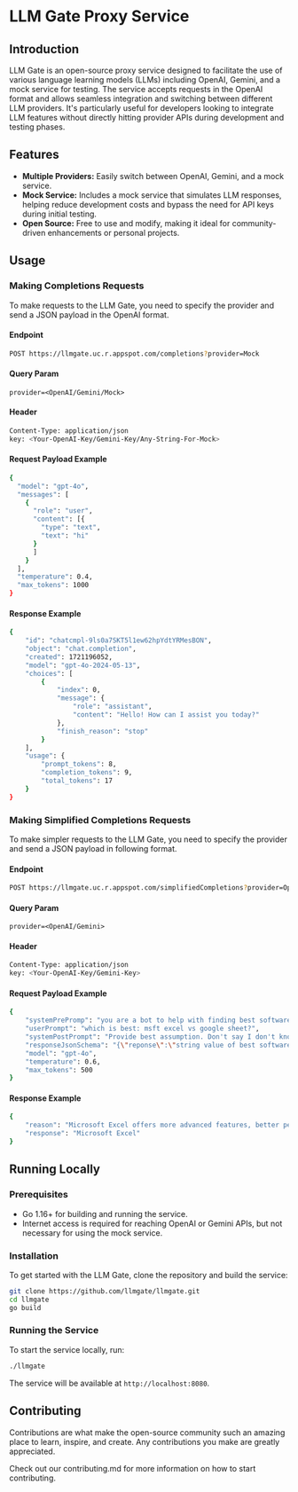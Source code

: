 # LLM Gate Proxy Service

## Introduction

LLM Gate is an open-source proxy service designed to facilitate the use of various language learning models (LLMs) including OpenAI, Gemini, and a mock service for testing. The service accepts requests in the OpenAI format and allows seamless integration and switching between different LLM providers. It's particularly useful for developers looking to integrate LLM features without directly hitting provider APIs during development and testing phases.

## Features

- **Multiple Providers:** Easily switch between OpenAI, Gemini, and a mock service.
- **Mock Service:** Includes a mock service that simulates LLM responses, helping reduce development costs and bypass the need for API keys during initial testing.
- **Open Source:** Free to use and modify, making it ideal for community-driven enhancements or personal projects.

## Usage

### Making Completions Requests
To make requests to the LLM Gate, you need to specify the provider and send a JSON payload in the OpenAI format.

#### Endpoint
```bash
POST https://llmgate.uc.r.appspot.com/completions?provider=Mock
```

#### Query Param
```
provider=<OpenAI/Gemini/Mock>
```

#### Header
```bash
Content-Type: application/json
key: <Your-OpenAI-Key/Gemini-Key/Any-String-For-Mock>
```

#### Request Payload Example
```bash
{
  "model": "gpt-4o",
  "messages": [
    {
      "role": "user",
      "content": [{
      	"type": "text",
      	"text": "hi"
      }
      ]
    }
  ],
  "temperature": 0.4,
  "max_tokens": 1000
}
```

#### Response Example
```bash
{
    "id": "chatcmpl-9ls0a7SKT5l1ew62hpYdtYRMesBON",
    "object": "chat.completion",
    "created": 1721196052,
    "model": "gpt-4o-2024-05-13",
    "choices": [
        {
            "index": 0,
            "message": {
                "role": "assistant",
                "content": "Hello! How can I assist you today?"
            },
            "finish_reason": "stop"
        }
    ],
    "usage": {
        "prompt_tokens": 8,
        "completion_tokens": 9,
        "total_tokens": 17
    }
}
```

### Making Simplified Completions Requests
To make simpler requests to the LLM Gate, you need to specify the provider and send a JSON payload in following format.

#### Endpoint
```bash
POST https://llmgate.uc.r.appspot.com/simplifiedCompletions?provider=OpenAI
```

#### Query Param
```
provider=<OpenAI/Gemini>
```

#### Header
```bash
Content-Type: application/json
key: <Your-OpenAI-Key/Gemini-Key>
```

#### Request Payload Example
```bash
{
	"systemPrePromp": "you are a bot to help with finding best software",
	"userPrompt": "which is best: msft excel vs google sheet?",
	"systemPostPrompt": "Provide best assumption. Don't say I don't know, it depends etc.",
	"responseJsonSchema": "{\"reponse\":\"string value of best software\", \"reason\":\"string value of why it is best\"}",
	"model": "gpt-4o",
	"temperature": 0.6,
	"max_tokens": 500
}
```

#### Response Example
```bash
{
    "reason": "Microsoft Excel offers more advanced features, better performance with large datasets, and extensive support for complex functions and macros. It is widely used in professional settings for its robust data analysis and visualization capabilities.",
    "response": "Microsoft Excel"
}
```

## Running Locally

### Prerequisites

- Go 1.16+ for building and running the service.
- Internet access is required for reaching OpenAI or Gemini APIs, but not necessary for using the mock service.

### Installation

To get started with the LLM Gate, clone the repository and build the service:

```bash
git clone https://github.com/llmgate/llmgate.git
cd llmgate
go build
```

### Running the Service
To start the service locally, run:
```bash
./llmgate
```
The service will be available at `http://localhost:8080`.

## Contributing
Contributions are what make the open-source community such an amazing place to learn, inspire, and create. Any contributions you make are greatly appreciated.

Check out our contributing.md for more information on how to start contributing.